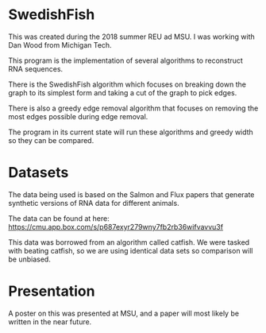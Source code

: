 # SwedishFish
This was created during the 2018 summer REU ad MSU.
I was working with Dan Wood from Michigan Tech.

This program is the implementation of several algorithms to reconstruct RNA sequences.

There is the SwedishFish algorithm which focuses on breaking down the graph to its simplest form and taking a cut of the graph to pick edges.

There is also a greedy edge removal algorithm that focuses on removing the most edges possible during edge removal.

The program in its current state will run these algorithms and greedy width so they can be compared.

# Datasets
The data being used is based on the Salmon and Flux papers that generate synthetic versions of RNA data for different animals.

The data can be found at here: https://cmu.app.box.com/s/p687exyr279wny7fb2rb36wifvavvu3f

This data was borrowed from an algorithm called catfish. We were tasked with beating catfish, so we are using identical data sets so comparison will be unbiased.

# Presentation
A poster on this was presented at MSU, and a paper will most likely be written in the near future.

